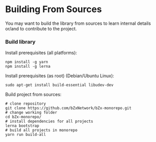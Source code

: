 # Building From Sources

You may want to build the library from sources to learn internal details or/and to contribute to the project.

### Build library

Install prerequisites (all platforms):
```
npm install -g yarn
npm install -g lerna
```

Install prerequisites (as root) (Debian/Ubuntu Linux):
```
sudo apt-get install build-essential libudev-dev
```

Build project from sources:
```
# clone repository
git clone https://github.com/bZxNetwork/bZx-monorepo.git
# change working folder
cd bZx-monorepo/
# install dependencies for all projects
lerna bootstrap
# build all projects in monorepo
yarn run build-all
```
